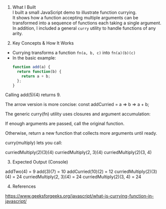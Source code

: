 
1. What I Built  
I built a small JavaScript demo to illustrate function currying.  
It shows how a function accepting multiple arguments can be transformed into a sequence of functions each taking a single argument.  
In addition, I included a general `curry` utility to handle functions of any arity.

2. Key Concepts & How It Works

- Currying transforms a function `fn(a, b, c)` into `fn(a)(b)(c)`
- In the basic example:
  ```js
  function add(a) {
    return function(b) {
      return a + b;
    };
  }
Calling add(5)(4) returns 9.

The arrow version is more concise:
const addCurried = a => b => a + b;

The generic curry(fn) utility uses closures and argument accumulation:

If enough arguments are passed, call the original function.

Otherwise, return a new function that collects more arguments until ready.

curry(multiply) lets you call:

curriedMultiply(2)(3)(4)
curriedMultiply(2, 3)(4)
curriedMultiply(2)(3, 4)

3. Expected Output (Console)

addTwo(4) = 9
add(3)(7) = 10
addCurried(10)(2) = 12
curriedMultiply(2)(3)(4) = 24
curriedMultiply(2, 3)(4) = 24
curriedMultiply(2)(3, 4) = 24

4. References

https://www.geeksforgeeks.org/javascript/what-is-currying-function-in-javascript/